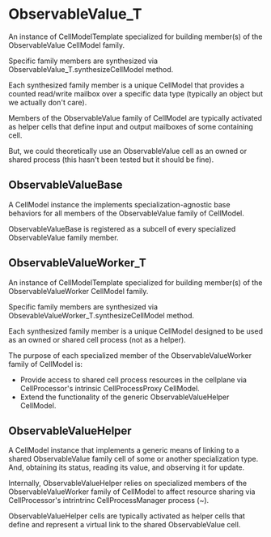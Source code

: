 # ObservableValue_T

An instance of CellModelTemplate specialized for building member(s) of the ObservableValue CellModel family.

Specific family members are synthesized via ObservableValue_T.synthesizeCellModel method.

Each synthesized family member is a unique CellModel that provides a counted read/write mailbox over a specific data type (typically an object but we actually don't care).

Members of the ObservableValue family of CellModel are typically activated as helper cells that define input and output mailboxes of some containing cell.

But, we could theoretically use an ObservableValue cell as an owned or shared process (this hasn't been tested but it should be fine).

## ObservableValueBase

A CellModel instance the implements specialization-agnostic base behaviors for all members of the ObservableValue family of CellModel.

ObservableValueBase is registered as a subcell of every specialized ObservableValue family member.

## ObservableValueWorker_T

An instance of CellModelTemplate specialized for building member(s) of the ObservableValueWorker CellModel family.

Specific family members are synthesized via ObsevableValueWorker_T.synthesizeCellModel method.

Each synthesized family member is a unique CellModel designed to be used as an owned or shared cell process (not as a helper).

The purpose of each specialized member of the ObservableValueWorker family of CellModel is:

- Provide access to shared cell process resources in the cellplane via CellProcessor's intrinsic CellProcessProxy CellModel.
- Extend the functionality of the generic ObservableValueHelper CellModel.

## ObservableValueHelper

A CellModel instance that implements a generic means of linking to a shared ObservableValue family cell of some or another specialization type. And, obtaining its status, reading its value, and observing it for update.

Internally, ObservableValueHelper relies on specialized members of the ObservableValueWorker family of CellModel to affect resource sharing via CellProcessor's intrintrinc CellProcessManager process (~).

ObservableValueHelper cells are typically activated as helper cells that define and represent a virtual link to the shared ObservableValue cell.

